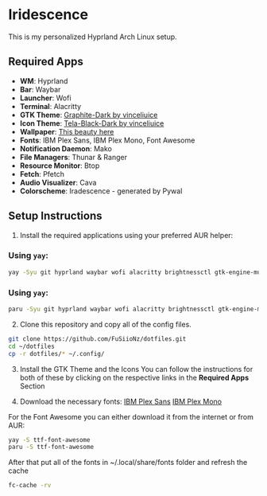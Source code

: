 # Iridescence

This is my personalized Hyprland Arch Linux setup.

## Required Apps

- **WM**: Hyprland
- **Bar**: Waybar
- **Launcher**: Wofi
- **Terminal**: Alacritty
- **GTK Theme**: [Graphite-Dark by vinceliuice](https://github.com/vinceliuice/Graphite-gtk-theme)
- **Icon Theme**: [Tela-Black-Dark by vinceliuice](https://github.com/vinceliuice/Tela-circle-icon-theme)
- **Wallpaper**: [This beauty here](link_to_wallpaper_image)
- **Fonts**: IBM Plex Sans, IBM Plex Mono, Font Awesome
- **Notification Daemon**: Mako
- **File Managers**: Thunar & Ranger
- **Resource Monitor**: Btop
- **Fetch**: Pfetch
- **Audio Visualizer**: Cava
- **Colorscheme**: Iradescence - generated by Pywal
  
## Setup Instructions
1. Install the required applications using your preferred AUR helper:

### Using `yay`:
```bash
yay -Syu git hyprland waybar wofi alacritty brightnessctl gtk-engine-murrine nwg-look mako thunar thunar-archive-plugin thunar-media-tags-plugin thunar-volman gvfs-mtp ranger btop pfetch cava pywal-16-colors mpd ncmpcpp zathura-mupdf-pdf
```
### Using `yay`:
```bash
paru -Syu git hyprland waybar wofi alacritty brightnessctl gtk-engine-murrine nwg-look mako thunar thunar-archive-plugin thunar-media-tags-plugin thunar-volman gvfs-mtp ranger btop pfetch cava pywal-16-colors mpd ncmpcpp zathura-mupdf-pdf
```

2. Clone this repository and copy all of the config files.

```bash
git clone https://github.com/FuSiioNz/dotfiles.git
cd ~/dotfiles
cp -r dotfiles/* ~/.config/
```

3. Install the GTK Theme and the Icons
You can follow the instructions for both of these by clicking on the respective links in the **Required Apps** Section

4. Download the necessary fonts:
[IBM Plex Sans](https://fonts.google.com/specimen/IBM+Plex+Sans) 
[IBM Plex Mono](https://fonts.google.com/specimen/IBM+Plex+Mono)

For the Font Awesome you can either download it from the internet or from AUR:
```bash
yay -S ttf-font-awesome
paru -S ttf-font-awesome
```
After that put all of the fonts in ~/.local/share/fonts folder and refresh the cache
```bash
fc-cache -rv 
```
